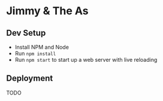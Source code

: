 # Jimmy & The As

## Dev Setup
* Install NPM and Node
* Run `npm install`
* Run `npm start` to start up a web server with live reloading

## Deployment
TODO